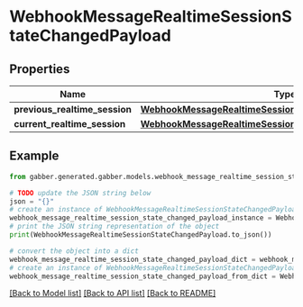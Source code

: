 # WebhookMessageRealtimeSessionStateChangedPayload


## Properties

Name | Type | Description | Notes
------------ | ------------- | ------------- | -------------
**previous_realtime_session** | [**WebhookMessageRealtimeSessionStateChangedpayloadSession**](WebhookMessageRealtimeSessionStateChangedpayloadSession.md) |  | [optional] 
**current_realtime_session** | [**WebhookMessageRealtimeSessionStateChangedpayloadSession**](WebhookMessageRealtimeSessionStateChangedpayloadSession.md) |  | 

## Example

```python
from gabber.generated.gabber.models.webhook_message_realtime_session_state_changed_payload import WebhookMessageRealtimeSessionStateChangedPayload

# TODO update the JSON string below
json = "{}"
# create an instance of WebhookMessageRealtimeSessionStateChangedPayload from a JSON string
webhook_message_realtime_session_state_changed_payload_instance = WebhookMessageRealtimeSessionStateChangedPayload.from_json(json)
# print the JSON string representation of the object
print(WebhookMessageRealtimeSessionStateChangedPayload.to_json())

# convert the object into a dict
webhook_message_realtime_session_state_changed_payload_dict = webhook_message_realtime_session_state_changed_payload_instance.to_dict()
# create an instance of WebhookMessageRealtimeSessionStateChangedPayload from a dict
webhook_message_realtime_session_state_changed_payload_from_dict = WebhookMessageRealtimeSessionStateChangedPayload.from_dict(webhook_message_realtime_session_state_changed_payload_dict)
```
[[Back to Model list]](../README.md#documentation-for-models) [[Back to API list]](../README.md#documentation-for-api-endpoints) [[Back to README]](../README.md)


